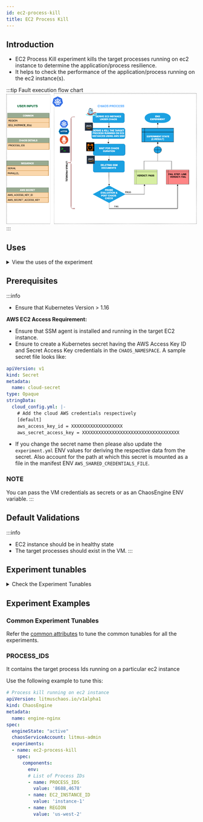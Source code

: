 ```yaml
---
id: ec2-process-kill
title: EC2 Process Kill
---
```


## Introduction
- EC2 Process Kill experiment kills the target processes running on ec2 instance to determine the application/process resilience.
- It helps to check the performance of the application/process running on the ec2 instance(s).

:::tip Fault execution flow chart
![EC2 Process Kill](./static/images/ec2-process-kill.png)
:::

## Uses
<details>
<summary>View the uses of the experiment</summary>
<div>
Disrupt the application critical processes such as databases or message queues running in the ec2 instance by killing their underlying processes or threads.
</div>
</details>

## Prerequisites
:::info
- Ensure that Kubernetes Version > 1.16

**AWS EC2 Access Requirement:**

- Ensure that SSM agent is installed and running in the target EC2 instance.
- Ensure to create a Kubernetes secret having the AWS Access Key ID and Secret Access Key credentials in the `CHAOS_NAMESPACE`. A sample secret file looks like:

```yaml
apiVersion: v1
kind: Secret
metadata:
  name: cloud-secret
type: Opaque
stringData:
  cloud_config.yml: |-
    # Add the cloud AWS credentials respectively
    [default]
    aws_access_key_id = XXXXXXXXXXXXXXXXXXX
    aws_secret_access_key = XXXXXXXXXXXXXXXXXXXXXXXXXXXXXXXXXXXX
```

- If you change the secret name then please also update the `experiment.yml` ENV values for deriving the respective data from the secret. Also account for the path at which this secret is mounted as a file in the manifest ENV `AWS_SHARED_CREDENTIALS_FILE`.

### NOTE
You can pass the VM credentials as secrets or as an ChaosEngine ENV variable.
:::


## Default Validations
:::info
- EC2 instance should be in healthy state
- The target processes should exist in the VM.
:::

## Experiment tunables
<details>
    <summary>Check the Experiment Tunables</summary>
    <h2>Mandatory Fields</h2>
    <table>
      <tr>
        <th> Variables </th>
        <th> Description </th>
        <th> Notes </th>
      </tr>
      <tr>
        <td> EC2_INSTANCE_ID </td>
        <td> ID of the target EC2 instance </td>
        <td> For example: <code>i-044d3cb4b03b8af1f</code> </td>
      </tr>
      <tr>
        <td> REGION </td>
        <td> The AWS region ID where the EC2 instance has been created </td>
        <td> For example: <code>us-east-1</code> </td>
      </tr>
      <tr>
        <td> PROCESS_IDS </td>
        <td> Process IDs of the target processes provided as comma separated values </td>
        <td> 183,253,857 </td>
      </tr>
    </table>
    <h2>Optional Fields</h2>
    <table>
      <tr>
        <th> Variables </th>
        <th> Description </th>
        <th> Notes </th>
      </tr>
      <tr>
        <td> TOTAL_CHAOS_DURATION </td>
        <td> The total time duration for chaos insertion (sec) </td>
        <td> Defaults to 30s </td>
      </tr>
      <tr>
        <td> RAMP_TIME </td>
        <td> Period to wait before and after injection of chaos in sec </td>
        <td> Eg. 30 </td>
      </tr>
    </table>
</details>

## Experiment Examples

### Common Experiment Tunables
Refer the [common attributes](../common-tunables-for-all-experiments) to tune the common tunables for all the experiments.

### PROCESS_IDS
It contains the target process Ids running on a particular ec2 instance


Use the following example to tune this:

[embedmd]:# (./static/manifests/ec2-process-kill/ec2-process-kill-processid.yaml yaml)
```yaml
# Process kill running on ec2 instance
apiVersion: litmuschaos.io/v1alpha1
kind: ChaosEngine
metadata:
  name: engine-nginx
spec:
  engineState: "active"
  chaosServiceAccount: litmus-admin
  experiments:
  - name: ec2-process-kill
    spec:
      components:
        env:
        # List of Process IDs
        - name: PROCESS_IDS
          value: '8688,4678'
        - name: EC2_INSTANCE_ID
          value: 'instance-1'
        - name: REGION
          value: 'us-west-2'
```


